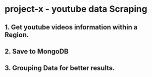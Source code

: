 # project-x - youtube data Scraping

## 1. Get youtube videos information within a Region.

## 2. Save to MongoDB

## 3. Grouping Data for better results.
